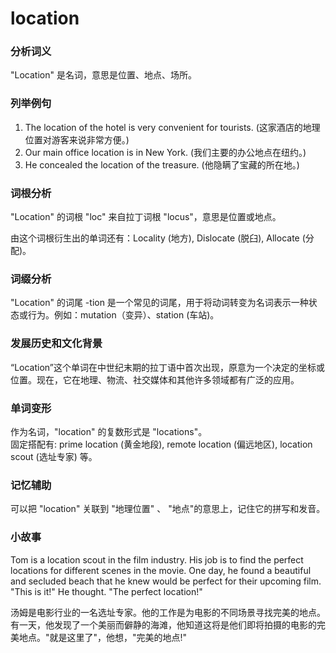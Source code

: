# location

### 分析词义

  

"Location" 是名词，意思是位置、地点、场所。

  

### 列举例句

  

1.  The location of the hotel is very convenient for tourists. (这家酒店的地理位置对游客来说非常方便。)
2.  Our main office location is in New York. (我们主要的办公地点在纽约。)
3.  He concealed the location of the treasure. (他隐瞒了宝藏的所在地。)

  

### 词根分析

  

"Location" 的词根 "loc" 来自拉丁词根 "locus"，意思是位置或地点。

  

由这个词根衍生出的单词还有：Locality (地方), Dislocate (脱臼), Allocate (分配)。

  

### 词缀分析

  

"Location" 的词尾 -tion 是一个常见的词尾，用于将动词转变为名词表示一种状态或行为。例如：mutation（变异）、station (车站)。

  

### 发展历史和文化背景

  

“Location”这个单词在中世纪末期的拉丁语中首次出现，原意为一个决定的坐标或位置。现在，它在地理、物流、社交媒体和其他许多领域都有广泛的应用。

  

### 单词变形

  

作为名词，"location" 的复数形式是 "locations"。  
固定搭配有: prime location (黄金地段), remote location (偏远地区), location scout (选址专家) 等。

  

### 记忆辅助

  

可以把 "location" 关联到 "地理位置" 、 "地点"的意思上，记住它的拼写和发音。

  

### 小故事

  

Tom is a location scout in the film industry. His job is to find the perfect locations for different scenes in the movie. One day, he found a beautiful and secluded beach that he knew would be perfect for their upcoming film. "This is it!" He thought. "The perfect location!"

  

汤姆是电影行业的一名选址专家。他的工作是为电影的不同场景寻找完美的地点。有一天，他发现了一个美丽而僻静的海滩，他知道这将是他们即将拍摄的电影的完美地点。"就是这里了"，他想，"完美的地点!"
